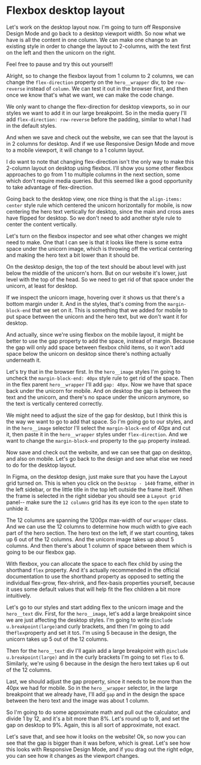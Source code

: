 # Flexbox desktop layout

Let's work on the desktop layout now. I'm going to turn off Responsive Design Mode and go back to a desktop viewport width. So now what we have is all the content in one column. We can make one change to an existing style in order to change the layout to 2-columns, with the text first on the left and then the unicorn on the right.

Feel free to pause and try this out yourself!

Alright, so to change the flexbox layout from 1 column to 2 columns, we can change the `flex-direction` property on the `hero__wrapper` div, to be `row-reverse` instead of `column`. We can test it out in the browser first, and then once we know that's what we want, we can make the code change.

We only want to change the flex-direction for desktop viewports, so in our styles we want to add it in our large breakpoint. So in the media query I'll add `flex-direction: row-reverse` before the padding, similar to what I had in the default styles.

And when we save and check out the website, we can see that the layout is in 2 columns for desktop. And if we use Responsive Design Mode and move to a mobile viewport, it will change to a 1 column layout.

I do want to note that changing flex-direction isn't the only way to make this 2-column layout on desktop using flexbox. I'll show you some other flexbox approaches to go from 1 to multiple columns in the next section, some which don't require media queries. But this seemed like a good opportunity to take advantage of flex-direction.

Going back to the desktop view, one nice thing is that the `align-items: center` style rule which centered the unicorn horizontally for mobile, is now centering the hero text vertically for desktop, since the main and cross axes have flipped for desktop. So we don't need to add another style rule to center the content vertically.

Let's turn on the flexbox inspector and see what other changes we might need to make. One that I can see is that it looks like there is some extra space under the unicorn image, which is throwing off the vertical centering and making the hero text a bit lower than it should be.

On the desktop design, the top of the text should be about level with just below the middle of the unicorn's horn. But on our website it's lower, just level with the top of the head. So we need to get rid of that space under the unicorn, at least for desktop.

If we inspect the unicorn image, hovering over it shows us that there's a bottom margin under it. And in the styles, that's coming from the `margin-block-end` that we set on it. This is something that we added for mobile to put space between the unicorn and the hero text, but we don't want it for desktop.

And actually, since we're using flexbox on the mobile layout, it might be better to use the gap property to add the space, instead of margin. Because the gap will only add space between flexbox child items, so it won't add space below the unicorn on desktop since there's nothing actually underneath it.

Let's try that in the browser first. In the `hero__image` styles I'm going to uncheck the `margin-block-end: 40px` style rule to get rid of the space. Then in the flex parent `hero__wrapper` I'll add `gap: 40px`. Now we have that space back under the unicorn for mobile. And on desktop the gap is between the text and the unicorn, and there's no space under the unicorn anymore, so the text is vertically centered correctly.

We might need to adjust the size of the gap for desktop, but I think this is the way we want to go to add that space. So I'm going go to our styles, and in the `hero__image` selector I'll select the `margin-block-end` of 40px and cut it, then paste it in the `hero__wrapper` styles under `flex-direction`. And we want to change the `margin-block-end` property to the `gap` property instead.

Now save and check out the website, and we can see that gap on desktop, and also on mobile. Let's go back to the design and see what else we need to do for the desktop layout.

In Figma, on the desktop design, just make sure that you have the Layout grid turned on. This is when you click on the `Desktop - 1440` frame, either in the left sidebar, or the little title in the top left outside the frame itself. When the frame is selected in the right sidebar you should see a `Layout grid` panel-- make sure the `12 columns` grid has its eye icon to the `open` state to unhide it.

The 12 columns are spanning the 1200px max-width of our `wrapper` class. And we can use the 12 columns to determine how much width to give each part of the hero section. The hero text on the left, if we start counting, takes up 6 out of the 12 columns. And the unicorn image takes up about 5 columns. And then there's about 1 column of space between them which is going to be our flexbox gap.

With flexbox, you can allocate the space to each flex child by using the shorthand `flex` property. And it's actually recommended in the official documentation to use the shorthand property as opposed to setting the individual flex-grow, flex-shrink, and flex-basis properties yourself, because it uses some default values that will help fit the flex children a bit more intuitively.

Let's go to our styles and start adding flex to the unicorn image and the `hero__text` div. First, for the `hero__image`, let's add a large breakpoint since we are just affecting the desktop styles. I'm going to write `@include u.breakpoint(large)`and curly brackets, and then I'm going to add the`flex`property and set it to`5`. I'm using 5 because in the design, the unicorn takes up 5 out of the 12 columns.

Then for the `hero__text` div I'll again add a large breakpoint with `@include u.breakpoint(large)` and in the curly brackets I'm going to set `flex` to 6. Similarly, we're using 6 because in the design the hero text takes up 6 out of the 12 columns.

Last, we should adjust the gap property, since it needs to be more than the 40px we had for mobile. So in the `hero__wrapper` selector, in the large breakpoint that we already have, I'll add `gap` and in the design the space between the hero text and the image was about 1 column.

So I'm going to do some approximate math and pull out the calculator, and divide 1 by 12, and it's a bit more than 8%. Let's round up to 9, and set the gap on desktop to 9%. Again, this is all sort of approximate, not exact.

Let's save that, and see how it looks on the website! Ok, so now you can see that the gap is bigger than it was before, which is great. Let's see how this looks with Responsive Design Mode, and if you drag out the right edge, you can see how it changes as the viewport changes.
